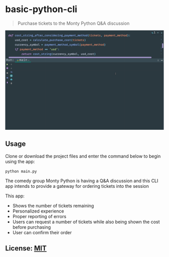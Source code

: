 # basic-python-cli
> Purchase tickets to the Monty Python Q&A discussion

![](preview.gif)

## Usage
Clone or download the project files and enter the command below to begin using the app:

```shell
python main.py
```
The comedy group Monty Python is having a Q&A discussion and this CLI app
intends to provide a gateway for ordering tickets into the session

This app:
* Shows the number of tickets remaining
* Personalized experience
* Proper reporting of errors
* Users can request a number of tickets while also being shown the cost before purchasing
* User can confirm their order



## License:  [MIT](LICENSE)
